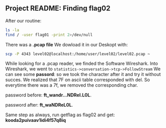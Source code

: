 ## Project README: Finding flag02

After our routine: 

```bash
ls -la
find / -user flag01 -print 2>/dev/null
```

There was a **.pcap file**
We dowload it in our Deskopt with:
```bash
scp -P 4343 level02@localhost:/home/user/level02/level02.pcap ~
```

While looking for a .pcap reader, we finded the Software Wireshark.
Into Wireshark, we went to `statistics->conversation->tcp->FollowStream`
We can see some **passord**: so we took the character after it and try it without succes.
We realized that 7F on ascii table corresponded with del.
So everytime there was a 7f, we removed the corresponding char.

password before: **ft_wandr...NDRel.L0L**.

password after: **ft_waNDReL0L**.

Same step as always, run getflag as flag02 and get: **kooda2puivaav1idi4f57q8iq**

